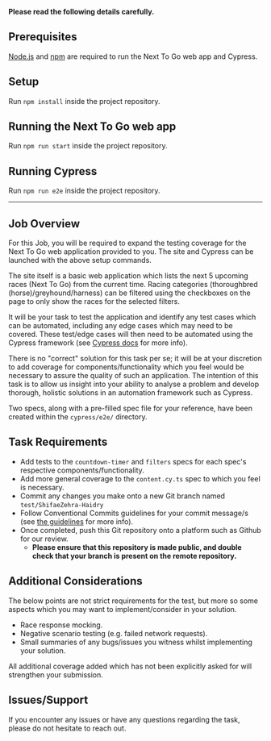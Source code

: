 <b>Please read the following details carefully.</b>

## Prerequisites

[Node.js](https://docs.npmjs.com/downloading-and-installing-node-js-and-npm) and [npm](https://docs.npmjs.com/downloading-and-installing-node-js-and-npm) are required to run the Next To Go web app and Cypress.

## Setup

Run ```npm install``` inside the project repository.

## Running the Next To Go web app

Run ```npm run start``` inside the project repository.

## Running Cypress

Run ```npm run e2e``` inside the project repository.

---

## Job Overview

For this Job, you will be required to expand the testing coverage for the Next To Go web application provided to you. The site and Cypress can be launched with the above setup commands.

The site itself is a basic web application which lists the next 5 upcoming races (Next To Go) from the current time. Racing categories (thoroughbred (horse)/greyhound/harness) can be filtered using the checkboxes on the page to only show the races for the selected filters.

It will be your task to test the application and identify any test cases which can be automated, including any edge cases which may need to be covered. These test/edge cases will then need to be automated using the Cypress framework (see [Cypress docs](https://docs.cypress.io/guides/core-concepts/introduction-to-cypress) for more info).


There is no "correct" solution for this task per se; it will be at your discretion to add coverage for components/functionality which you feel would be necessary to assure the quality of such an application. The intention of this task is to allow us insight into your ability to analyse a problem and develop thorough, holistic solutions in an automation framework such as Cypress.

Two specs, along with a pre-filled spec file for your reference, have been created within the ```cypress/e2e/``` directory.

## Task Requirements
- Add tests to the ```countdown-timer``` and ```filters``` specs for each spec's respective components/functionality.
- Add more general coverage to the ```content.cy.ts``` spec to which you feel is necessary.
- Commit any changes you make onto a new Git branch named ```test/ShifaeZehra-Haidry```
- Follow Conventional Commits guidelines for your commit message/s (see [the guidelines](https://www.conventionalcommits.org/) for more info).
- Once completed, push this Git repository onto a platform such as Github for our review.
  - <b>Please ensure that this repository is made public, and double check that your branch is present on the remote repository.</b>

## Additional Considerations

The below points are not strict requirements for the test, but more so some aspects which you may want to implement/consider in your solution.

- Race response mocking.
- Negative scenario testing (e.g. failed network requests).
- Small summaries of any bugs/issues you witness whilst implementing your solution.

All additional coverage added which has not been explicitly asked for will strengthen your submission.

## Issues/Support

If you encounter any issues or have any questions regarding the task, please do not hesitate to reach out. 
